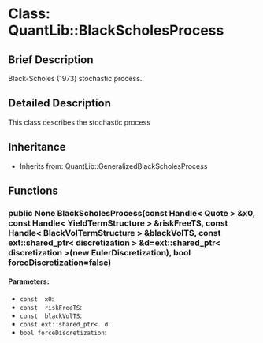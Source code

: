 # Class: QuantLib::BlackScholesProcess

## Brief Description
Black-Scholes (1973) stochastic process. 

## Detailed Description
This class describes the stochastic process 

## Inheritance
- Inherits from: QuantLib::GeneralizedBlackScholesProcess

## Functions
### public None BlackScholesProcess(const Handle< Quote > &x0, const Handle< YieldTermStructure > &riskFreeTS, const Handle< BlackVolTermStructure > &blackVolTS, const ext::shared_ptr< discretization > &d=ext::shared_ptr< discretization >(new EulerDiscretization), bool forceDiscretization=false)

#### Parameters:
- `const  x0`: 
- `const  riskFreeTS`: 
- `const  blackVolTS`: 
- `const ext::shared_ptr<  d`: 
- `bool forceDiscretization`: 

